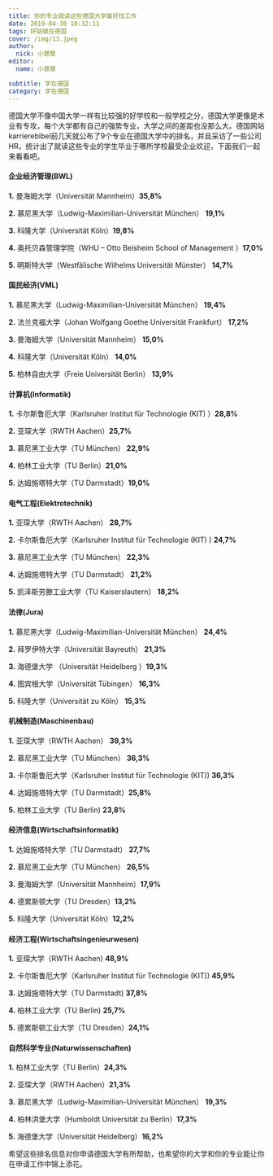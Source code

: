```yaml
---
title: 你的专业就读这些德国大学最好找工作
date: 2019-04-30 10:32:11
tags: 好姑娘在德国
cover: /img/13.jpeg
author: 
  nick: 小慧慧
editor:
  name: 小慧慧

subtitle: 学在德国
category: 学在德国
---
```


德国大学不像中国大学一样有比较强的好学校和一般学校之分，德国大学更像是术业有专攻，每个大学都有自己的强势专业，大学之间的差距也没那么大。德国网站karrierebibel前几天就公布了9个专业在德国大学中的排名，并且采访了一些公司HR，统计出了就读这些专业的学生毕业于哪所学校最受企业欢迎，下面我们一起来看看吧。


#### **企业经济管理(BWL)**

  

**1.** 曼海姆大学（Universität Mannheim）**35,8%**

**2\.** 慕尼黑大学（Ludwig-Maximilian-Universität München） **19,1%**

**3.** 科隆大学（Universität Köln）**19,8%**

**4\.** 奥托贝森管理学院（WHU – Otto Beisheim School of Management ）**17,0%**

**5\.** 明斯特大学（Westfälische Wilhelms Universität Münster） **14,7%**

  


#### **国民经济(VML)**

  

**1\.** 慕尼黑大学（Ludwig-Maximilian-Universität München） **19,4%**  

**2\.** 法兰克福大学（Johan Wolfgang Goethe Universität Frankfurt） **17,2%**

**3\.** 曼海姆大学（Universität Mannheim） **15,0%**

**4\.** 科隆大学（Universität Köln） **14,0%**

**5\.** 柏林自由大学（Freie Universität Berlin） **13,9%**

  


#### **计算机(Informatik)**

  

**1\.** 卡尔斯鲁厄大学（Karlsruher Institut für Technologie (KIT) ）**28,8%**

**2.** 亚琛大学（RWTH Aachen）**25,7%**

**3\.** 慕尼黑工业大学（TU München） **22,9%**

**4.** 柏林工业大学（TU Berlin）**21,0%**

**5\.** 达姆施塔特大学（TU Darmstadt）**19,0%**

  

#### **电气工程(Elektrotechnik)**

  

**1.** 亚琛大学（RWTH Aachen） **28,7%**

**2\.** 卡尔斯鲁厄大学（Karlsruher Institut für Technologie (KIT) ) **24,7%**

**3.** 慕尼黑工业大学（TU München） **22,3%**

**4.** 达姆施塔特大学（TU Darmstadt） **21,2%**

**5.** 凯泽斯劳滕工业大学（TU Kaiserslautern） **18,2%**

  


#### **法律(Jura)**

  

**1\.** 慕尼黑大学（Ludwig-Maximilian-Universität München） **24,4%**

**2.** 拜罗伊特大学（Universität Bayreuth） **21,3%**

**3\.** 海德堡大学 （Universität Heidelberg ）**19,3%**

**4\.** 图宾根大学（Universität Tübingen） **16,3%**

**5\.** 科隆大学（Universität zu Köln） **15,3%**

  

#### **机械制造(Maschinenbau)**

  

**1\.** 亚琛大学（RWTH Aachen） **39,3%**

**2\.** 慕尼黑工业大学（TU München） **36,3%**

**3.** 卡尔斯鲁厄大学（Karlsruher Institut für Technologie (KIT)) **36,3%**

**4\.** 达姆施塔特大学（TU Darmstadt）**25,8%**

**5\.** 柏林工业大学（TU Berlin) **23,8%**

  


#### **经济信息(Wirtschaftsinformatik)**

  

**1.** 达姆施塔特大学（TU Darmstadt） **27,7%**

**2\.** 慕尼黑工业大学（TU München） **26,5%**

**3.** 曼海姆大学（Universität Mannheim）**17,9%**

**4\.** 德累斯顿大学（TU Dresden）**13,2%**

**5.** 科隆大学（Universität Köln）**12,2%**

  

#### **经济工程(Wirtschaftsingenieurwesen)**

  

**1\.** 亚琛大学（RWTH Aachen) **48,9%**

**2.** 卡尔斯鲁厄大学（Karlsruher Institut für Technologie (KIT)) **45,9%**

**3\.** 达姆施塔特大学（TU Darmstadt) **37,8%**

**4.** 柏林工业大学（TU Berlin) **25,7%**

**5\.** 德累斯顿工业大学（TU Dresden）**24,1%**




#### **自然科学专业(Naturwissenschaften)**

**1\.** 柏林工业大学（TU Berlin）**24,3%**

**2.** 亚琛大学（RWTH Aachen）**21,3%**

**3.** 慕尼黑大学（Ludwig-Maximilian-Universität München） **19,3%**

**4\.** 柏林洪堡大学（Humboldt Universität zu Berlin）**17,3%**

**5\.** 海德堡大学（Universität Heidelberg）**16,2%**

  

希望这些排名信息对你申请德国大学有所帮助，也希望你的大学和你的专业能让你在申请工作中锦上添花。